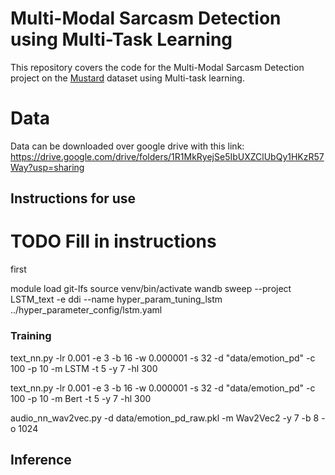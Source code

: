 # Multi-Modal Sarcasm Detection using Multi-Task Learning

This repository covers the code for the Multi-Modal Sarcasm Detection project on the [Mustard](https://github.com/soujanyaporia/MUStARD) dataset using Multi-task learning.

# Data
Data can be downloaded over google drive with this link: https://drive.google.com/drive/folders/1R1MkRyejSe5IbUXZClUbQy1HKzR57Way?usp=sharing

## Instructions for use

# TODO Fill in instructions

first 

module load git-lfs
source venv/bin/activate
wandb sweep --project LSTM_text -e ddi --name hyper_param_tuning_lstm ../hyper_parameter_config/lstm.yaml
### Training

text_nn.py -lr 0.001 -e 3 -b 16 -w 0.000001 -s 32 -d "data/emotion_pd" -c 100 -p 10 -m LSTM -t 5 -y 7 -hl 300

text_nn.py -lr 0.001 -e 3 -b 16 -w 0.000001 -s 32 -d "data/emotion_pd" -c 100 -p 10 -m Bert -t 5 -y 7 -hl 300

audio_nn_wav2vec.py -d data/emotion_pd_raw.pkl -m Wav2Vec2 -y 7 -b 8  -o 1024
## Inference
